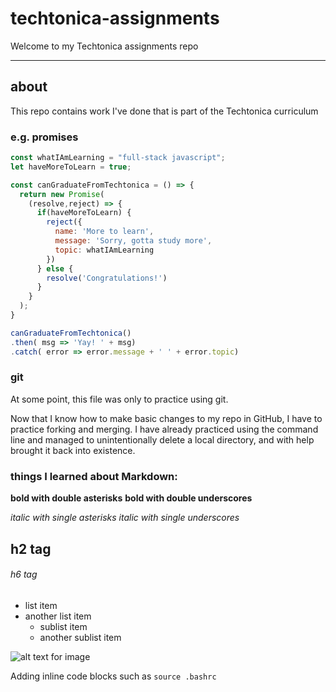 # techtonica-assignments
Welcome to my Techtonica assignments repo

___

## about
This repo contains work I've done that is part of the Techtonica curriculum

### e.g. promises
```javascript
const whatIAmLearning = "full-stack javascript";
let haveMoreToLearn = true;

const canGraduateFromTechtonica = () => {
  return new Promise(
    (resolve,reject) => {
      if(haveMoreToLearn) {
        reject({
          name: 'More to learn',
          message: 'Sorry, gotta study more',
          topic: whatIAmLearning
        })
      } else {
        resolve('Congratulations!')
      }
    }
  );
}

canGraduateFromTechtonica()
.then( msg => 'Yay! ' + msg)
.catch( error => error.message + ' ' + error.topic)
```

### git
At some point, this file was only to practice using git.

Now that I know how to make basic changes to my repo in GitHub, I have to practice forking and merging. I have already practiced using the command line and managed to unintentionally delete a local directory, and with help brought it back into existence.

### things I learned about Markdown:

**bold with double asterisks**
__bold with double underscores__

*italic with single asterisks*
_italic with single underscores_

## h2 tag

###### h6 tag

* list item
* another list item
  * sublist item
  * another sublist item
  
![alt text for image](http://www.example.com/image.jpg)

Adding inline code blocks such as `source .bashrc`